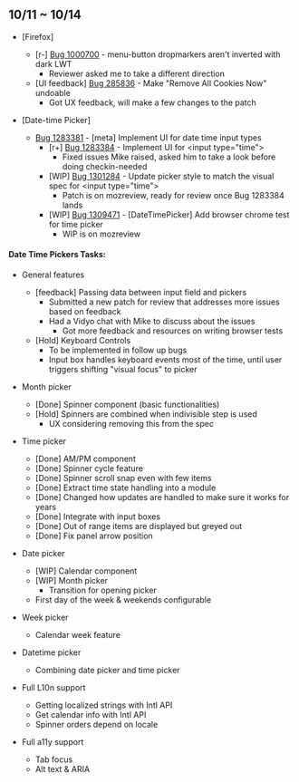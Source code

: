 ## 10/11 ~ 10/14

- [Firefox]
	- [r-] [Bug 1000700](https://bugzilla.mozilla.org/show_bug.cgi?id=1000700) - menu-button dropmarkers aren't inverted with dark LWT
		- Reviewer asked me to take a different direction
	- [UI feedback] [Bug 285836](https://bugzilla.mozilla.org/show_bug.cgi?id=285836) - Make "Remove All Cookies Now" undoable
		- Got UX feedback, will make a few changes to the patch

- [Date-time Picker]
	- [Bug 1283381](https://bugzilla.mozilla.org/show_bug.cgi?id=1283381) - [meta] Implement UI for date time input types
		- [r+] [Bug 1283384](https://bugzilla.mozilla.org/show_bug.cgi?id=1283384) - Implement UI for \<input type="time"\>
			- Fixed issues Mike raised, asked him to take a look before doing checkin-needed
		- [WIP] [Bug 1301284](https://bugzilla.mozilla.org/show_bug.cgi?id=1301284) - Update picker style to match the visual spec for \<input type="time"\>
			- Patch is on mozreview, ready for review once Bug 1283384 lands
		- [WIP] [Bug 1309471](https://bugzilla.mozilla.org/show_bug.cgi?id=1309471) - [DateTimePicker] Add browser chrome test for time picker
			- WIP is on mozreview

#### Date Time Pickers Tasks:

- General features
	- [feedback] Passing data between input field and pickers
		- Submitted a new patch for review that addresses more issues based on feedback
		- Had a Vidyo chat with Mike to discuss about the issues
			- Got more feedback and resources on writing browser tests
	- [Hold] Keyboard Controls
		- To be implemented in follow up bugs
		- Input box handles keyboard events most of the time, until user triggers shifting "visual focus" to picker
- Month picker
	- [Done] Spinner component (basic functionalities)
	- [Hold] Spinners are combined when indivisible step is used
		- UX considering removing this from the spec
- Time picker
	- [Done] AM/PM component
	- [Done] Spinner cycle feature
	- [Done] Spinner scroll snap even with few items
	- [Done] Extract time state handling into a module
	- [Done] Changed how updates are handled to make sure it works for years
	- [Done] Integrate with input boxes
	- [Done] Out of range items are displayed but greyed out
	- [Done] Fix panel arrow position
- Date picker
	- [WIP] Calendar component
	- [WIP] Month picker
		- Transition for opening picker
	- First day of the week & weekends configurable
- Week picker
	- Calendar week feature
- Datetime picker
	- Combining date picker and time picker

- Full L10n support
	- Getting localized strings with Intl API
	- Get calendar info with Intl API
	- Spinner orders depend on locale
- Full a11y support
	- Tab focus
	- Alt text & ARIA
